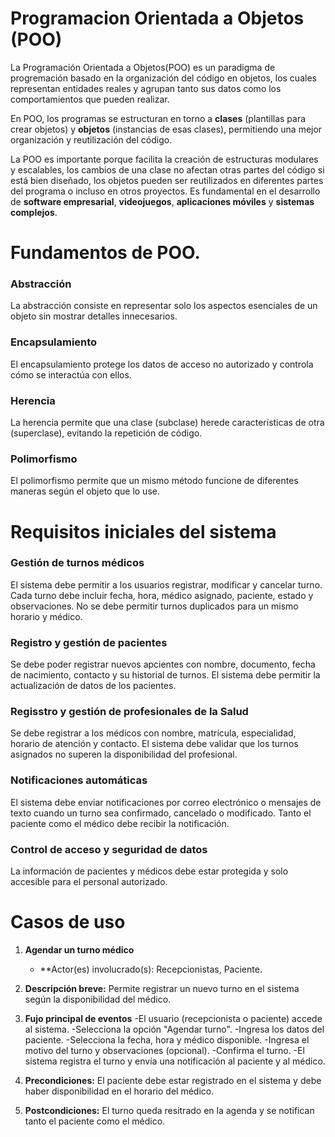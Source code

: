 # Programacion Orientada a Objetos (POO)
La Programación Orientada a Objetos(POO) es un paradigma de progremación basado en la organización del código en objetos, los cuales representan entidades reales y agrupan tanto sus datos como los comportamientos que pueden realizar.

En POO, los programas se estructuran en torno a **clases** (plantillas para crear objetos) y **objetos** (instancias de esas clases), permitiendo una mejor organización y reutilización del código.

La POO es importante porque facilita la creación de estructuras modulares y escalables, los cambios de una clase no afectan otras partes del código si está bien diseñado, los objetos pueden ser reutilizados
en diferentes partes del programa o incluso en otros proyectos. Es fundamental en el desarrollo de **software empresarial**, **videojuegos**, **aplicaciones móviles** y **sistemas complejos**.

# Fundamentos de POO.
### **Abstracción**
La abstracción consiste en representar solo los aspectos esenciales de un objeto sin mostrar detalles innecesarios.

### **Encapsulamiento**
El encapsulamiento protege los datos de acceso no autorizado y controla cómo se interactúa con ellos.

### **Herencia**
La herencia permite que una clase (subclase) herede características de otra (superclase), evitando la repetición de código.

### **Polimorfismo**
El polimorfismo permite que un mismo método funcione de diferentes maneras según el objeto que lo use.

# Requisitos iniciales del sistema
### **Gestión de turnos médicos**
El sistema debe permitir a los usuarios registrar, modificar y cancelar turno. Cada turno debe incluir fecha, hora, médico asignado, paciente, estado y observaciones. No se debe permitir turnos duplicados para un mismo horario y médico.

### **Registro y gestión de pacientes**
Se debe poder registrar nuevos apcientes con nombre, documento, fecha de nacimiento, contacto y su historial de turnos. El sistema debe permitir la actualización de datos de los pacientes.

### **Regisstro y gestión de profesionales de la Salud**
Se debe registrar a los médicos con nombre, matrícula, especialidad, horario de atención y contacto. El sistema debe validar que los turnos asignados no superen la disponibilidad del profesional.

### **Notificaciones automáticas**
El sistema debe enviar notificaciones por correo electrónico o mensajes de texto cuando un turno sea confirmado, cancelado o modificado. Tanto el paciente como el médico debe recibir la notificación.

### **Control de acceso y seguridad de datos**
La información de pacientes y médicos debe estar protegida y solo accesible para el personal autorizado.

# Casos de uso
1. **Agendar un turno médico**
   - **Actor(es) involucrado(s): Recepcionistas, Paciente.

2. **Descripción breve:** Permite registrar un nuevo turno en el sistema según la disponibilidad del médico.

3. **Fujo principal de eventos**
   -El usuario (recepcionista o paciente) accede al sistema.
   -Selecciona la opción "Agendar turno".
   -Ingresa los datos del paciente.
   -Selecciona la fecha, hora y médico disponible.
   -Ingresa el motivo del turno y observaciones (opcional).
   -Confirma el turno.
   -El sistema registra el turno y envía una notificación al paciente y al médico.

4. **Precondiciones:**
El paciente debe estar registrado en el sistema y debe haber disponibilidad en el horario del médico.

5. **Postcondiciones:**
El turno queda resitrado en la agenda y se notifican tanto el paciente como el médico.
   


















